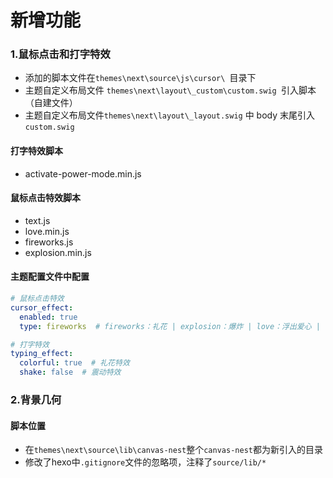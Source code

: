 # 新增功能
### 1.鼠标点击和打字特效

- 添加的脚本文件在`themes\next\source\js\cursor\ `目录下
-  主题自定义布局文件 `themes\next\layout\_custom\custom.swig `引入脚本（自建文件）
-  主题自定义布局文件`themes\next\layout\_layout.swig` 中 body 末尾引入 `custom.swig `

#### 打字特效脚本
- activate-power-mode.min.js
#### 鼠标点击特效脚本

 -  text.js
 - love.min.js
 - fireworks.js 
 - explosion.min.js

#### 主题配置文件中配置

```yml
# 鼠标点击特效
cursor_effect: 
  enabled: true
  type: fireworks  # fireworks：礼花 | explosion：爆炸 | love：浮出爱心 | text：浮出文字

# 打字特效
typing_effect:
  colorful: true  # 礼花特效
  shake: false  # 震动特效
```
### 2.背景几何

#### 脚本位置

- 在`themes\next\source\lib\canvas-nest`整个`canvas-nest`都为新引入的目录
- 修改了hexo中`.gitignore`文件的忽略项，注释了`source/lib/*`